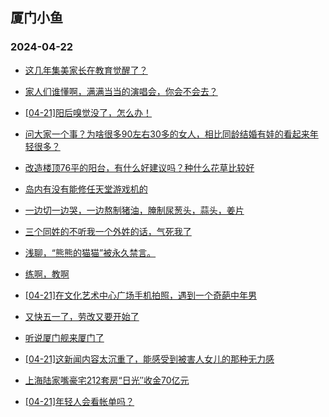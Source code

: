## 厦门小鱼 
### 2024-04-22

+ [这几年集美家长在教育觉醒了？](http://bbs.xmfish.com/read-htm-tid-18179424.html)

+ [家人们谁懂啊，满满当当的演唱会，你会不会去？](http://bbs.xmfish.com/read-htm-tid-18179444.html)

+ [[04-21]阳后嗅觉没了，怎么办！](http://bbs.xmfish.com/read-htm-tid-18179463.html)

+ [问大家一个事？为啥很多90左右30多的女人，相比同龄结婚有娃的看起来年轻很多？](http://bbs.xmfish.com/read-htm-tid-18179564.html)

+ [改造楼顶76平的阳台，有什么好建议吗？种什么花草比较好](http://bbs.xmfish.com/read-htm-tid-18179535.html)

+ [岛内有没有能修任天堂游戏机的](http://bbs.xmfish.com/read-htm-tid-18179439.html)

+ [一边切一边哭，一边熬制猪油，腌制尿葱头，蒜头，姜片](http://bbs.xmfish.com/read-htm-tid-18179539.html)

+ [三个同姓的不听我一个外姓的话，气死我了](http://bbs.xmfish.com/read-htm-tid-18179690.html)

+ [浅聊，“熊熊的猫猫”被永久禁言。](http://bbs.xmfish.com/read-htm-tid-18179465.html)

+ [练啊，教啊](http://bbs.xmfish.com/read-htm-tid-18179577.html)

+ [[04-21]在文化艺术中心广场手机拍照，遇到一个奇葩中年男](http://bbs.xmfish.com/read-htm-tid-18179671.html)

+ [又快五一了，劳改又要开始了](http://bbs.xmfish.com/read-htm-tid-18179554.html)

+ [听说厦门舰来厦门了](http://bbs.xmfish.com/read-htm-tid-18179455.html)

+ [[04-21]这新闻内容太沉重了，能感受到被害人女儿的那种无力感](http://bbs.xmfish.com/read-htm-tid-18179507.html)

+ [上海陆家嘴豪宅212套房“日光″收金70亿元](http://bbs.xmfish.com/read-htm-tid-18179521.html)

+ [[04-21]年轻人会看帐单吗？](http://bbs.xmfish.com/read-htm-tid-18179486.html)

